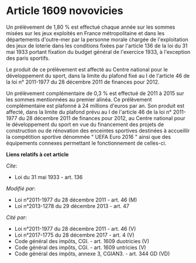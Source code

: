 # Article 1609 novovicies

Un prélèvement de 1,80 % est effectué chaque année sur les sommes misées sur les jeux exploités en France métropolitaine et
dans les départements d'outre-mer par la personne morale chargée de l'exploitation des jeux de loterie dans les conditions
fixées par l'article 136 de la loi du 31 mai 1933 portant fixation du budget général de l'exercice 1933, à l'exception des
paris sportifs. 

Le produit de ce prélèvement est affecté au Centre national pour le développement du sport, dans la limite du plafond fixé au
I de l'article 46 de la loi n° 2011-1977 du 28 décembre 2011 de finances pour 2012. 

Un prélèvement complémentaire de 0,3 % est effectué de 2011 à 2015 sur les sommes mentionnées au premier alinéa. Ce
prélèvement complémentaire est plafonné à 24 millions d'euros par an. Son produit est affecté, dans la limite du plafond
prévu au I de l'article 46 de la loi n° 2011-1977 du 28 décembre 2011 de finances pour 2012, au Centre national pour le
développement du sport en vue du financement des projets de construction ou de rénovation des enceintes sportives destinées à
accueillir la compétition sportive dénommée " UEFA Euro 2016 " ainsi que des équipements connexes permettant le
fonctionnement de celles-ci.

**Liens relatifs à cet article**

_Cite_:

  - Loi du 31 mai 1933 - art. 136

_Modifié par_:

  - Loi n°2011-1977 du 28 décembre 2011 - art. 46 (M)
  - Loi n°2013-1278 du 29 décembre 2013 - art. 47

_Cité par_:

  - Loi n°2011-1977 du 28 décembre 2011 - art. 46 (V)
  - Loi n°2017-1775 du 28 décembre 2017 - art. 4 (V)
  - Code général des impôts, CGI. - art. 1609 duotricies (V)
  - Code général des impôts, CGI. - art. 1609 untricies (V)
  - Code général des impôts, annexe 3, CGIAN3. - art. 344 GD (VD)
